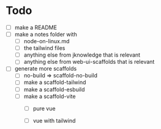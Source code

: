 # Todo

* [ ] make a README
* [ ] make a notes folder with
    * [ ] node-on-linux.md
    * [ ] the tailwind files
    * [ ] anything else from jknowledge that is relevant
    * [ ] anything else from web-ui-scaffolds that is relevant
* [ ] generate more scaffolds
    * [ ] no-build => scaffold-no-build
    * [ ] make a scaffold-tailwind
    * [ ] make a scaffold-esbuild
    * [ ] make a scaffold-vite
        * [ ] pure vue
        * [ ] vue with tailwind

